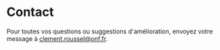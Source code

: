 # Contact

Pour toutes vos questions ou suggestions d'amélioration, envoyez votre message à <clement.roussel@onf.fr>.
